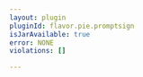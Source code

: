 ```yaml
---
layout: plugin
pluginId: flavor.pie.promptsign
isJarAvailable: true
error: NONE
violations: []

---
```


